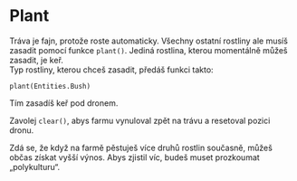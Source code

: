 # Plant
Tráva je fajn, protože roste automaticky. Všechny ostatní rostliny ale musíš zasadit pomocí funkce `plant()`. Jediná rostlina, kterou momentálně můžeš zasadit, je keř.  
Typ rostliny, kterou chceš zasadit, předáš funkci takto:

`plant(Entities.Bush)`

Tím zasadíš keř pod dronem.

Zavolej `clear()`, abys farmu vynuloval zpět na trávu a resetoval pozici dronu.

Zdá se, že když na farmě pěstuješ více druhů rostlin současně, můžeš občas získat vyšší výnos. Abys zjistil víc, budeš muset prozkoumat „polykulturu“.
